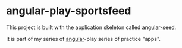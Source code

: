 # angular-play-sportsfeed

This project is built with the application skeleton called [angular-seed](https://github.com/angular/angular-seed).

It is part of my series of [angular](http://angularjs.org/)-play series of practice "apps".